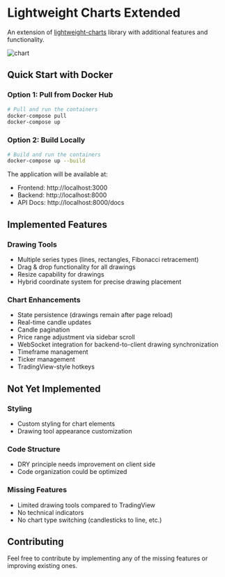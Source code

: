 # Lightweight Charts Extended

An extension of [lightweight-charts](https://github.com/tradingview/lightweight-charts) library with additional features and functionality.

![chart](https://i.imgur.com/tLQkxBR.png)

## Quick Start with Docker

### Option 1: Pull from Docker Hub

```bash
# Pull and run the containers
docker-compose pull
docker-compose up
```

### Option 2: Build Locally

```bash
# Build and run the containers
docker-compose up --build
```

The application will be available at:

- Frontend: http://localhost:3000
- Backend: http://localhost:8000
- API Docs: http://localhost:8000/docs

## Implemented Features

### Drawing Tools

- Multiple series types (lines, rectangles, Fibonacci retracement)
- Drag & drop functionality for all drawings
- Resize capability for drawings
- Hybrid coordinate system for precise drawing placement

### Chart Enhancements

- State persistence (drawings remain after page reload)
- Real-time candle updates
- Candle pagination
- Price range adjustment via sidebar scroll
- WebSocket integration for backend-to-client drawing synchronization
- Timeframe management
- Ticker management
- TradingView-style hotkeys

## Not Yet Implemented

### Styling

- Custom styling for chart elements
- Drawing tool appearance customization

### Code Structure

- DRY principle needs improvement on client side
- Code organization could be optimized

### Missing Features

- Limited drawing tools compared to TradingView
- No technical indicators
- No chart type switching (candlesticks to line, etc.)

## Contributing

Feel free to contribute by implementing any of the missing features or improving existing ones.
